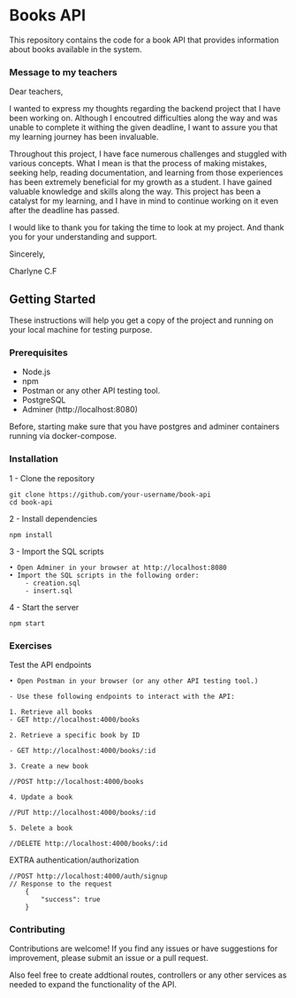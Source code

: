 
# Books API

This repository contains the code for a book API that provides information about books available in the system.

### Message to my teachers

Dear teachers,

I wanted to express my thoughts regarding the backend project that I have been working on. Although I encoutred difficulties along the way and was unable to complete it withing the given deadline, I want to assure you that my learning journey has been invaluable. 

Throughout this project, I have face numerous challenges and stuggled with various concepts. What I mean is that the process of making mistakes, seeking help, reading documentation, and learning from those experiences has been extremely beneficial for my growth as a student. I have gained valuable knowledge and skills along the way. This project has been a catalyst for my learning, and I have in mind to continue working on it even after the deadline has passed. 

I would like to thank you for taking the time to look at my project. 
And thank you for your understanding and support.

Sincerely,

Charlyne C.F
## Getting Started

These instructions will help you get a copy of the project and running on your local machine for testing purpose.

### Prerequisites

- Node.js 
- npm 
- Postman or any other API testing tool.
- PostgreSQL
- Adminer (http://localhost:8080)

Before, starting make sure that you have postgres and adminer containers running via docker-compose.

### Installation

1 - Clone the repository
    
    git clone https://github.com/your-username/book-api
    cd book-api

2 - Install dependencies

    npm install

3 - Import the SQL scripts

    • Open Adminer in your browser at http://localhost:8080
    • Import the SQL scripts in the following order:
        - creation.sql
        - insert.sql

4 - Start the server

    npm start
### Exercises
Test the API endpoints

    • Open Postman in your browser (or any other API testing tool.)

    - Use these following endpoints to interact with the API:

    1. Retrieve all books
    - GET http://localhost:4000/books

    2. Retrieve a specific book by ID

    - GET http://localhost:4000/books/:id

    3. Create a new book

    //POST http://localhost:4000/books

    4. Update a book 

    //PUT http://localhost:4000/books/:id

    5. Delete a book 
    
    //DELETE http://localhost:4000/books/:id

EXTRA authentication/authorization

    //POST http://localhost:4000/auth/signup
    // Response to the request
        {
            "success": true
        }
### Contributing

Contributions are welcome! If you find any issues or have suggestions for improvement, please submit an issue or a pull request.

Also feel free to create addtional routes, controllers or any other services as needed to expand the functionality of the API.




